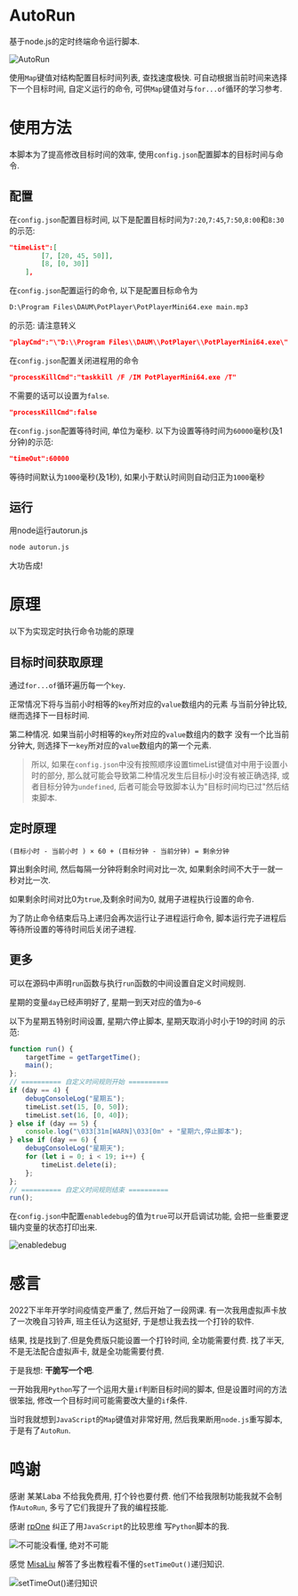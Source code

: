 # AutoRun
基于node.js的定时终端命令运行脚本.

![AutoRun](https://user-images.githubusercontent.com/83176414/189032684-2bc414aa-2924-40e3-8752-0410ac5dce1a.png)

使用`Map`键值对结构配置目标时间列表, 查找速度极快. 可自动根据当前时间来选择下一个目标时间, 自定义运行的命令, 可供`Map`键值对与`for...of`循环的学习参考. 

# 使用方法
本脚本为了提高修改目标时间的效率, 使用`config.json`配置脚本的目标时间与命令.
## 配置
在`config.json`配置目标时间, 以下是配置目标时间为`7:20`,`7:45`,`7:50`,`8:00`和`8:30`的示范:
~~~json
"timeList":[
        [7, [20, 45, 50]],
        [8, [0, 30]]
    ],
~~~
在`config.json`配置运行的命令, 以下是配置目标命令为
~~~cmd
D:\Program Files\DAUM\PotPlayer\PotPlayerMini64.exe main.mp3
~~~
的示范: 请注意转义
~~~json
"playCmd":"\"D:\\Program Files\\DAUM\\PotPlayer\\PotPlayerMini64.exe\" main.mp3"
~~~
在`config.json`配置关闭进程用的命令
~~~json
"processKillCmd":"taskkill /F /IM PotPlayerMini64.exe /T"
~~~
不需要的话可以设置为`false`.
~~~json
"processKillCmd":false
~~~
在`config.json`配置等待时间, 单位为毫秒. 以下为设置等待时间为`60000`毫秒(及1分钟)的示范:
~~~json
"timeOut":60000
~~~
等待时间默认为`1000`毫秒(及1秒), 如果小于默认时间则自动归正为`1000`毫秒
## 运行
用node运行autorun.js
~~~cmd
node autorun.js
~~~
大功告成!
# 原理
以下为实现定时执行命令功能的原理
## 目标时间获取原理
通过`for...of`循环遍历每一个`key`.

正常情况下将与当前小时相等的`key`所对应的`value`数组内的元素 与当前分钟比较, 继而选择下一目标时间. 

第二种情况. 如果当前小时相等的`key`所对应的`value`数组内的数字 没有一个比当前分钟大, 则选择下一`key`所对应的`value`数组内的第一个元素.

> 所以, 如果在`config.json`中没有按照顺序设置timeList键值对中用于设置小时的部分, 那么就可能会导致第二种情况发生后目标小时没有被正确选择, 或者目标分钟为`undefined`, 后者可能会导致脚本认为"目标时间均已过"然后结束脚本. 

## 定时原理
~~~
(目标小时 - 当前小时 ) × 60 + (目标分钟 - 当前分钟) = 剩余分钟
~~~
算出剩余时间, 然后每隔一分钟将剩余时间对比一次, 如果剩余时间不大于一就一秒对比一次. 

如果剩余时间对比0为`true`,及剩余时间为0, 就用子进程执行设置的命令. 

为了防止命令结束后马上递归会再次运行让子进程运行命令, 脚本运行完子进程后等待所设置的等待时间后关闭子进程. 
## 更多
可以在源码中声明`run`函数与执行`run`函数的中间设置自定义时间规则. 

星期的变量`day`已经声明好了, 星期一到天对应的值为`0~6`

以下为星期五特别时间设置, 星期六停止脚本, 星期天取消小时小于19的时间 的示范:
~~~js
function run() {
    targetTime = getTargetTime();
    main();
};
// ========== 自定义时间规则开始 ==========
if (day == 4) {
    debugConsoleLog("星期五");
    timeList.set(15, [0, 50]);
    timeList.set(16, [0, 40]);
} else if (day == 5) {
    console.log("\033[31m[WARN]\033[0m" + "星期六,停止脚本");
} else if (day == 6) {
    debugConsoleLog("星期天");
    for (let i = 0; i < 19; i++) {
        timeList.delete(i);
    };
};
// ========== 自定义时间规则结束 ==========
run();
~~~
在`config.json`中配置`enabledebug`的值为`true`可以开启调试功能, 会把一些重要逻辑内变量的状态打印出来.

![enabledebug](https://user-images.githubusercontent.com/83176414/189032720-1a96782d-7ab2-44f0-8570-5c3b5738e5ca.png)

# 感言
2022下半年开学时间疫情变严重了, 然后开始了一段网课. 有一次我用虚拟声卡放了一次晚自习铃声, 班主任认为这挺好, 于是想让我去找一个打铃的软件.

结果, 找是找到了.但是免费版只能设置一个打铃时间, 全功能需要付费. 找了半天, 不是无法配合虚拟声卡, 就是全功能需要付费.

于是我想: **干脆写一个吧**.

一开始我用`Python`写了一个运用大量`if`判断目标时间的脚本, 但是设置时间的方法很笨拙, 修改一个目标时间可能需要改大量的`if`条件. 

当时我就想到`JavaScript`的`Map`键值对非常好用, 然后我果断用`node.js`重写脚本, 于是有了`AutoRun`.

# 鸣谢

感谢 某某Laba 不给我免费用, 打个铃也要付费. 他们不给我限制功能我就不会制作`AutoRun`, 多亏了它们我提升了我的编程技能. 

感谢 [rpOne](https://github.com/rpOneawa) 纠正了用`JavaScript`的比较思维 写`Python`脚本的我.

![不可能没看懂, 绝对不可能](https://user-images.githubusercontent.com/83176414/189031562-2a539376-f498-4370-9ff6-0f1b5e4e2629.png)

感觉 [MisaLiu](https://github.com/MisaLiu) 解答了多出教程看不懂的`setTimeOut()`递归知识.

![`setTimeOut()`递归知识](https://user-images.githubusercontent.com/83176414/189031660-2baf39e9-3414-473e-976a-20f64e237ce1.png)
